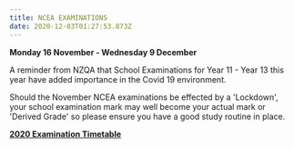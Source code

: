 ```yaml
---
title: NCEA EXAMINATIONS
date: 2020-12-03T01:27:53.873Z
---
```

**Monday 16 November - Wednesday 9 December**

A reminder from NZQA that School Examinations for Year 11 - Year 13 this year have added importance in the Covid 19 environment. 

Should the November NCEA examinations be effected by a 'Lockdown', your school examination mark may well become your actual mark or 'Derived Grade' so please ensure you have a good study routine in place.

[**2020 Examination Timetable** ](https://www.nzqa.govt.nz/assets/qualifications-and-standards/qualifications/ncea/exams-and-portfolios/examination-timetable.pdf)